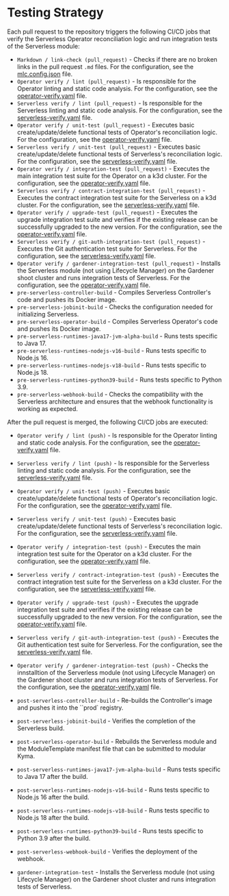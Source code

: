 # Testing Strategy

Each pull request to the repository triggers the following CI/CD jobs that verify the Serverless Operator reconciliation logic and run integration tests of the Serverless module:

- `Markdown / link-check (pull_request)` - Checks if there are no broken links in the pull request `.md` files. For the configuration, see the [mlc.config.json](https://github.com/kyma-project/serverless/blob/main/.mlc.config.json) file.
- `Operator verify / lint (pull_request)` - Is responsible for the Operator linting and static code analysis. For the configuration, see the [operator-verify.yaml](https://github.com/kyma-project/serverless/blob/main/.github/workflows/operator-verify.yaml#L19) file.
- `Serverless verify / lint (pull_request)` - Is responsible for the Serverless linting and static code analysis. For the configuration, see the [serverless-verify.yaml](https://github.com/kyma-project/serverless/blob/main/.github/workflows/serverless-verify.yaml#L19) file.
- `Operator verify / unit-test (pull_request)` - Executes basic create/update/delete functional tests of Operator's reconciliation logic. For the configuration, see the [operator-verify.yaml](https://github.com/kyma-project/serverless/blob/main/.github/workflows/operator-verify.yaml#L30) file.
- `Serverless verify / unit-test (pull_request)` - Executes basic create/update/delete functional tests of Serverless's reconciliation logic. For the configuration, see the [serverless-verify.yaml](https://github.com/kyma-project/serverless/blob/main/.github/workflows/serverless-verify.yaml#L31) file.
- `Operator verify / integration-test (pull_request)` - Executes the main integration test suite for the Operator on a k3d cluster. For the configuration, see the [operator-verify.yaml](https://github.com/kyma-project/serverless/blob/main/.github/workflows/operator-verify.yaml#L39) file.
- `Serverless verify / contract-integration-test (pull_request)` - Executes the contract integration test suite for the Serverless on a k3d cluster. For the configuration, see the [serverless-verify.yaml](https://github.com/kyma-project/serverless/blob/main/.github/workflows/serverless-verify.yaml#L41) file.
- `Operator verify / upgrade-test (pull_request)` - Executes the upgrade integration test suite and verifies if the existing release can be successfully upgraded to the new version. For the configuration, see the [operator-verify.yaml](https://github.com/kyma-project/serverless/blob/main/.github/workflows/operator-verify.yaml#L66) file.
- `Serverless verify / git-auth-integration-test (pull_request)` - Executes the Git authentication test suite for Serverless. For the configuration, see the [serverless-verify.yaml](https://github.com/kyma-project/serverless/blob/main/.github/workflows/serverless-verify.yaml#L64) file.
- `Operator verify / gardener-integration-test (pull_request)` - Installs the Serverless module (not using Lifecycle Manager) on the Gardener shoot cluster and runs integration tests of Serverless. For the configuration, see the [operator-verify.yaml](https://github.com/kyma-project/serverless/blob/main/.github/workflows/operator-verify.yaml#L86) file.
- `pre-serverless-controller-build` - Compiles Serverless Controller's code and pushes its Docker image.
- `pre-serverless-jobinit-build` - Checks the configuration needed for initializing Serverless.
- `pre-serverless-operator-build` - Compiles Serverless Operator's code and pushes its Docker image.
- `pre-serverless-runtimes-java17-jvm-alpha-build` - Runs tests specific to Java 17.
- `pre-serverless-runtimes-nodejs-v16-build` - Runs tests specific to Node.js 16.
- `pre-serverless-runtimes-nodejs-v18-build` - Runs tests specific to Node.js 18.
- `pre-serverless-runtimes-python39-build` - Runs tests specific to Python 3.9.
- `pre-serverless-webhook-build` - Checks the compatibility with the Serverless architecture and ensures that the webhook functionality is working as expected.

After the pull request is merged, the following CI/CD jobs are executed:

- `Operator verify / lint (push)` - Is responsible for the Operator linting and static code analysis. For the configuration, see the [operator-verify.yaml](https://github.com/kyma-project/serverless/blob/main/.github/workflows/operator-verify.yaml#L19) file.
- `Serverless verify / lint (push)` - Is responsible for the Serverless linting and static code analysis. For the configuration, see the [serverless-verify.yaml](https://github.com/kyma-project/serverless/blob/main/.github/workflows/serverless-verify.yaml#L19) file.
- `Operator verify / unit-test (push)` - Executes basic create/update/delete functional tests of Operator's reconciliation logic. For the configuration, see the [operator-verify.yaml](https://github.com/kyma-project/serverless/blob/main/.github/workflows/operator-verify.yaml#L30) file.
- `Serverless verify / unit-test (push)` - Executes basic create/update/delete functional tests of Serverless's reconciliation logic. For the configuration, see the [serverless-verify.yaml](https://github.com/kyma-project/serverless/blob/main/.github/workflows/serverless-verify.yaml#L31) file.
- `Operator verify / integration-test (push)` - Executes the main integration test suite for the Operator on a k3d cluster. For the configuration, see the [operator-verify.yaml](https://github.com/kyma-project/serverless/blob/main/.github/workflows/operator-verify.yaml#L39) file.
- `Serverless verify / contract-integration-test (push)` - Executes the contract integration test suite for the Serverless on a k3d cluster. For the configuration, see the [serverless-verify.yaml](https://github.com/kyma-project/serverless/blob/main/.github/workflows/serverless-verify.yaml#L41) file.
- `Operator verify / upgrade-test (push)` - Executes the upgrade integration test suite and verifies if the existing release can be successfully upgraded to the new version. For the configuration, see the [operator-verify.yaml](https://github.com/kyma-project/serverless/blob/main/.github/workflows/operator-verify.yaml#L66) file.
- `Serverless verify / git-auth-integration-test (push)` - Executes the Git authentication test suite for Serverless. For the configuration, see the [serverless-verify.yaml](https://github.com/kyma-project/serverless/blob/main/.github/workflows/serverless-verify.yaml#L64) file.
- `Operator verify / gardener-integration-test (push)` - Checks the innstalltion of the Serverless module (not using Lifecycle Manager) on the Gardener shoot cluster and runs integration tests of Serverless. For the configuration, see the [operator-verify.yaml](https://github.com/kyma-project/serverless/blob/main/.github/workflows/operator-verify.yaml#L86) file.
- `post-serverless-controller-build` - Re-builds the Controller's image and pushes it into the ``prod` registry.
- `post-serverless-jobinit-build` - Verifies the completion of the Serverless build.
- `post-serverless-operator-build` - Rebuilds the Serverless module and the ModuleTemplate manifest file that can be submitted to modular Kyma.
- `post-serverless-runtimes-java17-jvm-alpha-build` - Runs tests specific to Java 17 after the build.
- `post-serverless-runtimes-nodejs-v16-build` - Runs tests specific to Node.js 16 after the build.
- `post-serverless-runtimes-nodejs-v18-build` - Runs tests specific to Node.js 18 after the build.
- `post-serverless-runtimes-python39-build` - Runs tests specific to Python 3.9 after the build.
- `post-serverless-webhook-build` - Verifies the deployment of the webhook.

 - `gardener-integration-test` - Installs the Serverless module (not using Lifecycle Manager) on the Gardener shoot cluster and runs integration tests of Serverless.
